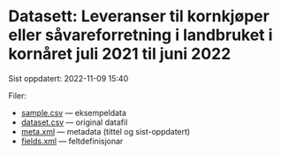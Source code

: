 # Datasett: 	Leveranser til kornkjøper eller såvareforretning i landbruket i kornåret juli 2021 til juni 2022
 Sist oppdatert: 2022-11-09 15:40

 Filer:
 - [sample.csv](sample.csv) — eksempeldata
 - [dataset.csv](dataset.csv) — original datafil
 - [meta.xml](meta.xml) — metadata (tittel og sist-oppdatert)
 - [fields.xml](fields.xml) — feltdefinisjonar

